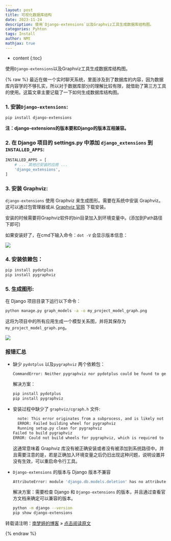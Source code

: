 ```yaml
---
layout: post
title: 可视化数据库结构
date: 2023-11-24
description: 使用`Django-extensions`以及Graphviz工具生成数据库结构图。  
categories: Pyhton
tags: Install
author: NMt
mathjax: true
---
```


* content
{:toc}

使用`Django-extensions`以及Graphviz工具生成数据库结构图。  

<div style='display: none'>
@@@@
</div>





{% raw %}
最近在做一个实时聊天系统，里面涉及到了数据库的内容，因为数据库内容学的不够扎实，所以对于数据库部分的理解比较有限，就借助了第三方工具的使用。这篇文章主要记载了一下如何生成数据库结构图。  

### 1. 安装`Django-extensions`:  

```bash
pip install django-extensions
```

**注：django-extensions的版本要和Django的版本互相兼容。**  

### 2. 在 Django 项目的 settings.py 中添加 `django_extensions` 到 `INSTALLED_APPS`:  

```python
INSTALLED_APPS = [
    # ... 其他已安装的应用 ...
    'django_extensions',
]
```

### 3. 安装 Graphviz:  

`django-extensions` 使用 Graphviz 来生成图形。需要在系统中安装 Graphviz。这可以通过包管理器或从 [Graphviz 官网][link_01] 下载安装。  

安装的时候需要将Graphviz软件的bin目录加入到环境变量中。(添加到Path路径下即可)  

如果安装好了，在cmd下输入命令：`dot -V` 会显示版本信息：  

![][pt_01]  

### 4. 安装依赖包：  

```bash
pip install pydotplus
pip install pygraphviz
```

### 5. 生成图形:  

在 Django 项目目录下运行以下命令：

```bash
python manage.py graph_models -a -o my_project_model_graph.png
```

这将为项目中的所有应用生成一个模型关系图，并将其保存为 `my_project_model_graph.png`。

![][pt_02]  

### 报错汇总  

* 缺少 `pydotplus` 以及`pygraphviz` 两个依赖包：  

	```bash
	CommandError: Neither pygraphviz nor pydotplus could be found to generate the image. To generate text output, use the --json or --dot options.
	```

	解决方案：  

	```bash
	pip install pydotplus
	pip install pygraphviz
	```


* 安装过程中缺少了 `graphviz/cgraph.h` 文件:  

	```bash
	  note: This error originates from a subprocess, and is likely not a problem with pip.
	  ERROR: Failed building wheel for pygraphviz
	  Running setup.py clean for pygraphviz
	Failed to build pygraphviz
	ERROR: Could not build wheels for pygraphviz, which is required to install pyproject.toml-based projects
	```

	这通常意味着 Graphviz 库没有被正确安装或者没有被添加到系统路径中。并且需要注意的是，若是正确加入环境变量之后仍旧出现这种问题，说明设置并没有生效，可以重启命令行工具。  

*  `Django-extensions` 的版本与 Django 版本不兼容  

	```bash
	AttributeError: module 'django.db.models.deletion' has no attribute 'RESTRICT'
	```

	解决方案：需要检查 Django 和 `Django-extensions` 的版本，并且通过查看官方文档来确定可以兼容的版本。  

	```bash
	python -m django --version
	pip show django-extensions
	```


转载请注明：[南梦婷的博客](https://norah2.github.io) » [点击阅读原文](https://norah2.github.io/2023/11/24/Graphviz_install/) 

<!--本文用到的链接-->

[pt_01]: https://nora-blogimg.oss-cn-hangzhou.aliyuncs.com/BlogImage/82_Graphviz_install/01.png  
[pt_02]: https://nora-blogimg.oss-cn-hangzhou.aliyuncs.com/BlogImage/82_Graphviz_install/02.png  

[link_01]: https://graphviz.org/download/  

{% endraw %}
